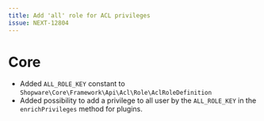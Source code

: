 ```yaml
---
title: Add 'all' role for ACL privileges
issue: NEXT-12804 
---
```

# Core
* Added ```ALL_ROLE_KEY``` constant to ```Shopware\Core\Framework\Api\Acl\Role\AclRoleDefinition```
* Added possibility to add a privilege to all user by the ```ALL_ROLE_KEY``` in the ```enrichPrivileges``` method for plugins.
